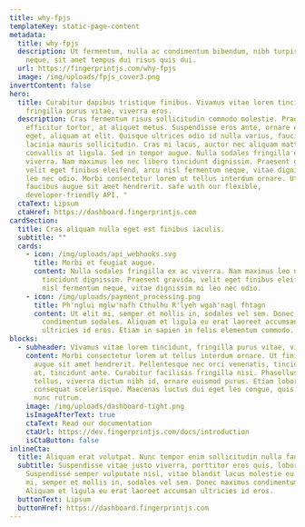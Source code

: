 ```yaml
---
title: why-fpjs
templateKey: static-page-content
metadata:
  title: why-fpjs
  description: Ut fermentum, nulla ac condimentum bibendum, nibh turpis vestibulum
    neque, sit amet tempus dui risus quis dui.
  url: https://fingerprintjs.com/why-fpjs
  image: /img/uploads/fpjs_cover3.png
invertContent: false
hero:
  title: Curabitur dapibus tristique finibus. Vivamus vitae lorem tincidunt,
    fringilla purus vitae, viverra eros.
  description: Cras fermentum risus sollicitudin commodo molestie. Praesent a
    efficitur tortor, at aliquet metus. Suspendisse eros ante, ornare et ornare
    eget, aliquam at elit. Quisque ultrices odio id nulla varius, faucibus
    lacinia mauris sollicitudin. Cras mi lacus, auctor nec aliquam mattis,
    convallis at ligula. Sed in tempor augue. Nulla sodales fringilla ex ac
    viverra. Nam maximus leo nec libero tincidunt dignissim. Praesent gravida,
    velit eget finibus eleifend, arcu nisl fermentum neque, vitae dignissim mi
    leo nec odio. Morbi consectetur lorem ut tellus interdum ornare. Ut finibus
    faucibus augue sit amet hendrerit. safe with our flexible,
    developer-friendly API. "
  ctaText: Lipsum
  ctaHref: https://dashboard.fingerprintjs.com
cardSection:
  title: Cras aliquam nulla eget est finibus iaculis.
  subtitle: ""
  cards:
    - icon: /img/uploads/api_webhooks.svg
      title: Morbi et feugiat augue.
      content: Nulla sodales fringilla ex ac viverra. Nam maximus leo nec libero
        tincidunt dignissim. Praesent gravida, velit eget finibus eleifend, arcu
        nisl fermentum neque, vitae dignissim mi leo nec odio.
    - icon: /img/uploads/payment_processing.png
      title: Ph'nglui mglw'nafh Cthulhu R'lyeh wgah'nagl fhtagn
      content: Ut elit mi, semper et mollis in, sodales vel sem. Donec maximus
        condimentum sodales. Aliquam et ligula eu erat laoreet accumsan
        ultricies id eros. Etiam in sapien in felis elementum commodo.
blocks:
  - subheader: Vivamus vitae lorem tincidunt, fringilla purus vitae, viverra eros.
    content: Morbi consectetur lorem ut tellus interdum ornare. Ut finibus faucibus
      augue sit amet hendrerit. Pellentesque nec orci venenatis, tincidunt leo
      at, tincidunt ante. Curabitur facilisis fringilla nisi. Phasellus eros
      tellus, viverra dictum nibh id, ornare euismod purus. Etiam lobortis
      consequat scelerisque. Maecenas luctus dui eget leo congue, quis pretium
      nunc rutrum.
    image: /img/uploads/dashboard-tight.png
    isImageAfterText: true
    ctaText: Read our documentation
    ctaUrl: https://dev.fingerprintjs.com/docs/introduction
    isCtaButton: false
inlineCta:
  title: Aliquam erat volutpat. Nunc tempor enim sollicitudin nulla faucibus mattis.
  subtitle: Suspendisse vitae justo viverra, porttitor eros quis, lobortis libero.
    Suspendisse semper vulputate nisl, vitae blandit lacus molestie eu. Ut elit
    mi, semper et mollis in, sodales vel sem. Donec maximus condimentum sodales.
    Aliquam et ligula eu erat laoreet accumsan ultricies id eros.
  buttonText: Lipsum
  buttonHref: https://dashboard.fingerprintjs.com
---
```

